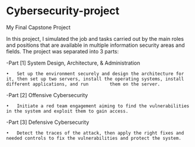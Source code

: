 # Cybersecurity-project
My Final Capstone Project

In this project, I simulated the job and tasks carried out by the main roles and positions that are available in multiple information security areas and fields.
The project was separated into 3 parts:

-Part [1] System Design, Architecture, & Administration

    •	Set up the environment securely and design the architecture for it, then set up two servers, install the operating systems, install different applications, and run        them on the server. 
    
-Part [2] Offensive Cybersecurity 

    •	Initiate a red team engagement aiming to find the vulnerabilities in the system and exploit them to gain access.
    
-Part [3] Defensive Cybersecurity

    •	Detect the traces of the attack, then apply the right fixes and needed controls to fix the vulnerabilities and protect the system.
